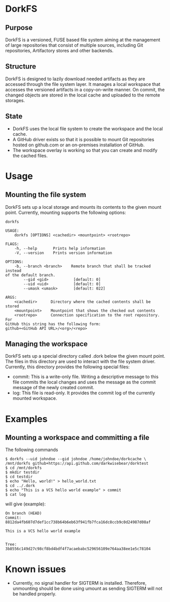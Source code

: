 DorkFS
======

Purpose
-------

DorkFS is a versioned, FUSE based file system aiming at the management
of large repositories that consist of multiple sources, including Git
repositories, Artifactory stores and other backends.

Structure
---------

DorkFS is designed to lazily download needed artifacts as they are
accessed through the file system layer. It manages a local workspace
that accesses the versioned artifacts in a copy-on-write manner. On
commit, the changed objects are stored in the local cache and uploaded
to the remote storages.

State
-----

* DorkFS uses the local file system to create the workspace and the
  local cache.
* A GitHub driver exists so that it is possible to mount Git
  repositories hosted on github.com or an on-premises installation
  of GitHub.
* The workspace overlay is working so that you can create and modify the
  cached files.

Usage
=====

Mounting the file system
------------------------

DorkFS sets up a local storage and mounts its contents to the given
mount point. Currently, mounting supports the following options:
```
dorkfs

USAGE:
    dorkfs [OPTIONS] <cachedir> <mountpoint> <rootrepo>

FLAGS:
    -h, --help       Prints help information
    -V, --version    Prints version information

OPTIONS:
    -b, --branch <branch>    Remote branch that shall be tracked instead
of the default branch.
        --gid <gid>           [default: 0]
        --uid <uid>           [default: 0]
        --umask <umask>       [default: 022]

ARGS:
    <cachedir>      Directory where the cached contents shall be stored
    <mountpoint>    Mountpoint that shows the checked out contents
    <rootrepo>      Connection specification to the root repository. For
GitHub this string has the following form:
github+<GitHub API URL>/<org>/<repo>
```

Managing the workspace
----------------------

DorkFS sets up a special directory called .dork below the given mount
point. The files in this directory are used to interact with the file
system driver. Currently, this directory provides the following special
files:
* commit: This is a write-only file. Writing a descriptive message to
  this file commits the local changes and uses the message as the commit
  message of the newly created commit.
* log: This file is read-only. It provides the commit log of the
  currently mounted workspace.

Examples
========

Mounting a workspace and committing a file
------------------------------------------

The following commands

```
$ dorkfs --uid johndoe --gid johndoe /home/johndoe/dorkcache \
/mnt/dorkfs github+https://api.github.com/darkwisebear/dorktest
$ cd /mnt/dorkfs
$ mkdir testdir
$ cd testdir
$ echo "Hello, world!" > hello_world.txt
$ cd ../.dork
$ echo "This is a VCS hello world example" > commit
$ cat log
```

will give (example):

```
On branch (HEAD)
Commit: 8812da4fb607d7def1cc738b64b6eb63f941fb7fca16dc8ccb9c0d24987d08af

This is a VCS hello world example


Tree:   3b8556c149d27c98cf8bd4bdf4f7acaebabc529656109e764aa38ee1e5c78104
```

Known issues
============

* Currently, no signal handler for SIGTERM is installed. Therefore,
  unmounting should be done using umount as sending SIGTERM will not be
  handled properly.
